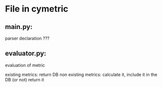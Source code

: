 File in cymetric
================


main.py:
--------
    
  parser declaration ???
  

evaluator.py:
-------------
  evaluation of metric

  existing metrics: return DB
  non existing metrics: calculate it, include it in the DB (or not) return it


  
